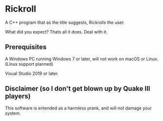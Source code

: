 # Rickroll
A C++ program that as the title suggests, Rickrolls the user. 

What did you expect? Thats all it does. Deal with it.


## Prerequisites
A Windows PC running Windows 7 or later, will not work on macOS or Linux. (Linux support planned)

Visual Studio 2019 or later.

## Disclaimer (so I don't get blown up by Quake III players)
This software is entended as a harmless prank, and will not damage your system.
